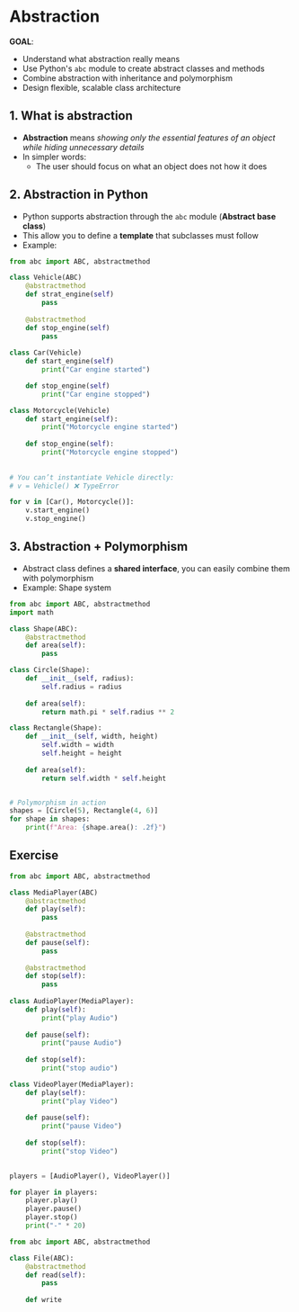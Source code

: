 # Abstraction 

**GOAL**:
- Understand what abstraction really means
- Use Python's `abc` module to create abstract classes and methods 
- Combine abstraction with inheritance and polymorphism
- Design flexible, scalable class architecture
## 1. What is abstraction

- **Abstraction** means *showing only the essential features of an object while hiding unnecessary details*
- In simpler words: 
	- The user should focus on what an object does not how it does 
## 2. Abstraction in Python

- Python supports abstraction through the `abc` module (**Abstract base class**)
- This allow you to define a **template** that subclasses must follow
- Example:
```python
from abc import ABC, abstractmethod

class Vehicle(ABC)
	@abstractmethod
	def strat_engine(self)
		pass
	
	@abstractmethod
	def stop_engine(self)
		pass
		
class Car(Vehicle)
	def start_engine(self)
		print("Car engine started")

	def stop_engine(self)
		print("Car engine stopped")

class Motorcycle(Vehicle)
	def start_engine(self):
		print("Motorcycle engine started")
	
	def stop_engine(self):
		print("Motorcycle engine stopped")
		
		
# You can’t instantiate Vehicle directly:
# v = Vehicle() ❌ TypeError

for v in [Car(), Motorcycle()]:
    v.start_engine()
    v.stop_engine()
```

## 3.  Abstraction + Polymorphism

- Abstract class defines a **shared interface**, you can easily combine them with polymorphism
- Example: Shape system
```python
from abc import ABC, abstractmethod
import math

class Shape(ABC):
	@abstractmethod
	def area(self):
		pass

class Circle(Shape):
	def __init__(self, radius):
		self.radius = radius
	
	def area(self):
		return math.pi * self.radius ** 2

class Rectangle(Shape):
	def __init__(self, width, height)
		self.width = width
		self.height = height
		
	def area(self):
		return self.width * self.height


# Polymorphism in action
shapes = [Circle(5), Rectangle(4, 6)]
for shape in shapes:
	print(f"Area: {shape.area(): .2f}")
```

## Exercise

```python
from abc import ABC, abstractmethod

class MediaPlayer(ABC)
	@abstractmethod
	def play(self):
		pass
	
	@abstractmethod
	def pause(self):
		pass
		
	@abstractmethod
	def stop(self):
		pass
	
class AudioPlayer(MediaPlayer):
	def play(self):
		print("play Audio")
		
	def pause(self):
		print("pause Audio")
	
	def stop(self):
		print("stop audio")

class VideoPlayer(MediaPlayer):
	def play(self):
		print("play Video")
	
	def pause(self):
		print("pause Video")
	
	def stop(self):
		print("stop Video")
		

players = [AudioPlayer(), VideoPlayer()]

for player in players:
    player.play()
    player.pause()
    player.stop()
    print("-" * 20)

```

```python
from abc import ABC, abstractmethod

class File(ABC):
	@abstractmethod
	def read(self):
		pass
	
	def write
```